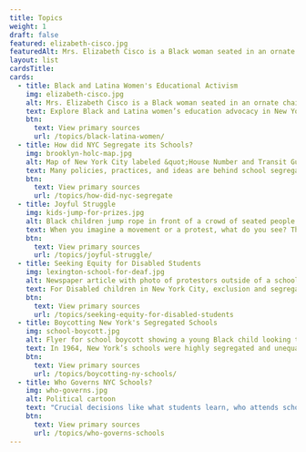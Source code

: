 ```yaml
---
title: Topics
weight: 1
draft: false
featured: elizabeth-cisco.jpg
featuredAlt: Mrs. Elizabeth Cisco is a Black woman seated in an ornate chair and wearing a formal full-length dress
layout: list
cardsTitle: 
cards:
  - title: Black and Latina Women's Educational Activism
    img: elizabeth-cisco.jpg
    alt: Mrs. Elizabeth Cisco is a Black woman seated in an ornate chair and wearing a formal full-length dress
    text: Explore Black and Latina women’s education advocacy in New York City from from the late 1800s to the present.
    btn:
      text: View primary sources
      url: /topics/black-latina-women/
  - title: How did NYC Segregate its Schools?
    img: brooklyn-holc-map.jpg
    alt: Map of New York City labeled &quot;House Number and Transit Guide&quot;
    text: Many policies, practices, and ideas are behind school segregation in New York City. Explore them here, with a special focus on one school in Brooklyn.
    btn:
      text: View primary sources
      url: /topics/how-did-nyc-segregate
  - title: Joyful Struggle
    img: kids-jump-for-prizes.jpg
    alt: Black children jump rope in front of a crowd of seated people. A referree watches closely. 
    text: When you imagine a movement or a protest, what do you see? These primary sources show joy, play, pride, and beauty in Black and Latinx communities and in Disabled people’s communities and help us think about how joy can be political. 
    btn:
      text: View primary sources
      url: /topics/joyful-struggle/
  - title: Seeking Equity for Disabled Students
    img: lexington-school-for-deaf.jpg
    alt: Newspaper article with photo of protestors outside of a school holding signs. One reads, &quot;Deaf CEO Now&quot;
    text: For Disabled children in New York City, exclusion and segregation have been common experiences, but people with disabilities, parents, and educators have pushed for change.
    btn:
      text: View primary sources
      url: /topics/seeking-equity-for-disabled-students
  - title: Boycotting New York's Segregated Schools
    img: school-boycott.jpg
    alt: Flyer for school boycott showing a young Black child looking through a broken window
    text: In 1964, New York’s schools were highly segregated and unequal. It was ten years after the *Brown v. Board of Education* decision that declared school segregation to be unconstitutional. But little had changed in New York City classrooms.
    btn:
      text: View primary sources
      url: /topics/boycotting-ny-schools/
  - title: Who Governs NYC Schools?
    img: who-governs.jpg
    alt: Political cartoon
    text: "Crucial decisions like what students learn, who attends school where, and who teaches: all of these decisions are part of school governance."
    btn:
      text: View primary sources
      url: /topics/who-governs-schools
---
```


